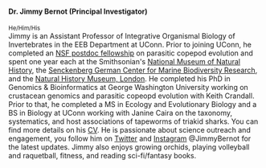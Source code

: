 #### Dr. Jimmy Bernot (Principal Investigator)
<sup>He/Him/His</sup><br>
Jimmy is an Assistant Professor of Integrative Organismal Biology of Invertebrates in the EEB Department at UConn. Prior to joining UConn, he completed an [NSF postdoc fellowship](https://www.nsf.gov/awardsearch/showAward?AWD_ID=2010898&HistoricalAwards=false) on parasitic copepod evolution and spent one year each at the Smithsonian's [National Museum of Natural History](https://naturalhistory.si.edu), the [Senckenberg German Center for Marine Biodiversity Research](https://www.senckenberg.de/en/institutes/senckenberg-am-meer/german-centre-for-marine-biodiversity-research-dzmb/), and the [Natural History Museum, London](https://www.nhm.ac.uk). He completed his PhD in Genomics & Bioinformatics at George Washington University working on crustacean genomics and parasitic copeopd evolution with Keith Crandall. Prior to that, he completed a MS in Ecology and Evolutionary Biology and a BS in Biology at UConn working with Janine Caira on the taxonomy, systematics, and host associations of tapeworms of triakid sharks. You can find more details on his [CV](http://bernotlab.github.io/assets/pdf/Bernot_CV.pdf). He is passionate about science outreach and engagement, you follow him on [Twitter](https://twitter.com/JimmyBernot) and [Instagram](https://www.instagram.com/jimmybernot/) @JimmyBernot for the latest updates. Jimmy also enjoys growing orchids, playing volleyball and raquetball, fitness, and reading sci-fi/fantasy books.
